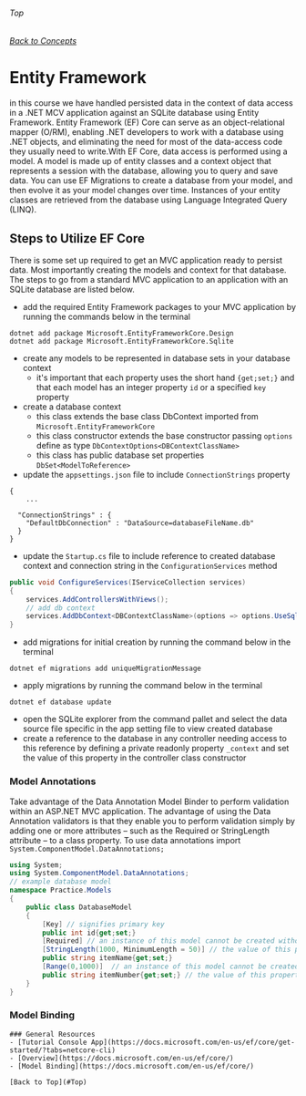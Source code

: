 ###### Top
###### [Back to Concepts](./README.md)
# Entity Framework
in this course we have handled persisted data in the context of data access in a .NET MCV application against an SQLite database using Entity Framework. Entity Framework (EF) Core can serve as an object-relational mapper (O/RM), enabling .NET developers to work with a database using .NET objects, and eliminating the need for most of the data-access code they usually need to write.With EF Core, data access is performed using a model. A model is made up of entity classes and a context object that represents a session with the database, allowing you to query and save data. You can use EF Migrations to create a database from your model, and then evolve it as your model changes over time. Instances of your entity classes are retrieved from the database using Language Integrated Query (LINQ).

## Steps to Utilize EF Core
There is some set up required to get an MVC application ready to persist data. Most importantly creating the models and context for that database. The steps to go from a standard MVC application to an application with an SQLite database are listed below. 

- add the required Entity Framework packages to your MVC application by running the commands below in the terminal
```
dotnet add package Microsoft.EntityFrameworkCore.Design
dotnet add package Microsoft.EntityFrameworkCore.Sqlite
```
- create any models to be represented in database sets in your database context
     - it's important that each property uses the short hand `{get;set;}` and that each model has an integer property `id` or a specified `key` property 
- create a database context 
	- this class extends the base class DbContext imported from `Microsoft.EntityFrameworkCore`
	- this class constructor extends the base constructor passing `options` define as type `DbContextOptions<DBContextClassName>`
	- this class has public database set properties `DbSet<ModelToReference>`
- update the `appsettings.json` file to include `ConnectionStrings` property
```
{
	...

  "ConnectionStrings" : {
    "DefaultDbConnection" : "DataSource=databaseFileName.db"
  }
}
```
- update the `Startup.cs` file to include reference to created database context and connection string in the `ConfigurationServices` method
```c#
public void ConfigureServices(IServiceCollection services)
{
    services.AddControllersWithViews();
    // add db context
    services.AddDbContext<DBContextClassName>(options => options.UseSqlite(Configuration.GetConnectionString("DefaultDbConnection")));
}
```
- add migrations for initial creation by running the command below in the terminal
```
dotnet ef migrations add uniqueMigrationMessage
```
- apply migrations by running the command below in the terminal
```
dotnet ef database update
```
- open the SQLite explorer from the command pallet and select the data source file specific in the app setting file to view created database
- create a reference to the database in any controller needing access to this reference by defining a private readonly property `_context` and set the value of this property in the controller class constructor 
### Model Annotations
Take advantage of the Data Annotation Model Binder to perform validation within an ASP.NET MVC application. The advantage of using the Data Annotation validators is that they enable you to perform validation simply by adding one or more attributes – such as the Required or StringLength attribute – to a class property. To use data annotations import `System.ComponentModel.DataAnnotations;`
```c#
using System;
using System.ComponentModel.DataAnnotations;
// example database model
namespace Practice.Models
{
    public class DatabaseModel
    {
        [Key] // signifies primary key
        public int id{get;set;}
        [Required] // an instance of this model cannot be created without a value for this property
        [StringLength(1000, MinimumLength = 50)] // the value of this property must be between 50 and 1000 characters
        public string itemName{get;set;}
        [Range(0,1000)]  // an instance of this model cannot be created without a value for this property
        public string itemNumber{get;set;} // the value of this property must between 1 and 1000
    }
}
```
### Model Binding
```
### General Resources 
- [Tutorial Console App](https://docs.microsoft.com/en-us/ef/core/get-started/?tabs=netcore-cli)
- [Overview](https://docs.microsoft.com/en-us/ef/core/)
- [Model Binding](https://docs.microsoft.com/en-us/ef/core/)

[Back to Top](#Top)
